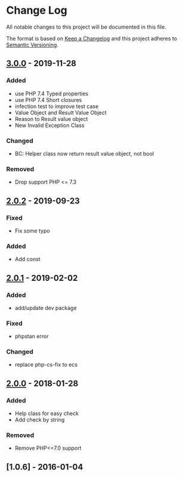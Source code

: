 # Change Log
All notable changes to this project will be documented in this file.

The format is based on [Keep a Changelog](http://keepachangelog.com/en/1.0.0/)
and this project adheres to [Semantic Versioning](http://semver.org/spec/v2.0.0.html).

## [3.0.0] - 2019-11-28
### Added
- use PHP 7.4 Typed properties
- use PHP 7.4 Short closures
- infection test to improve test case
- Value Object and Result Value Object
- Reason to Result value object
- New Invalid Exception Class

### Changed
- BC: Helper class now return result value object, not bool

### Removed
- Drop support PHP <= 7.3

## [2.0.2] - 2019-09-23
### Fixed
- Fix some typo

### Added
- Add const

## [2.0.1] - 2019-02-02
### Added
- add/update dev package

### Fixed
- phpstan error

### Changed
- replace php-cs-fix to ecs

## [2.0.0] - 2018-01-28
### Added
- Help class for easy check
- Add check by string

### Removed
- Remove PHP<=7.0 support

## [1.0.6] - 2016-01-04
[3.0.0]: https://github.com/iLexN/HKID-Check-Digit/compare/2.0.2...3.0.0
[2.0.2]: https://github.com/iLexN/HKID-Check-Digit/compare/2.0.1...2.0.2
[2.0.1]: https://github.com/iLexN/HKID-Check-Digit/compare/2.0.0...2.0.1
[2.0.0]: https://github.com/iLexN/HKID-Check-Digit/compare/1.0.6...2.0.0

